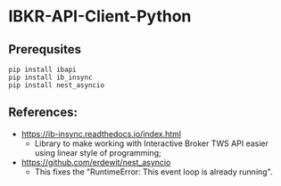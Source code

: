 # IBKR-API-Client-Python


## Prerequsites
```shell
pip install ibapi
pip install ib_insync
pip install nest_asyncio
```


## References:


- https://ib-insync.readthedocs.io/index.html
  - Library to make working with Interactive Broker TWS API easier using linear style of programming;
- https://github.com/erdewit/nest_asyncio
  - This fixes the "RuntimeError: This event loop is already running".